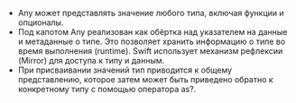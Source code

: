 - Any может представлять значение любого типа, включая функции и опционалы. 
- Под капотом Any реализован как обёртка над указателем на данные и метаданные о типе. Это позволяет хранить информацию о типе во время выполнения (runtime). Swift использует механизм рефлексии (Mirror) для доступа к типу и данным. 
- При присваивании значений тип приводится к общему представлению, которое затем может быть приведено обратно к конкретному типу с помощью оператора as?.